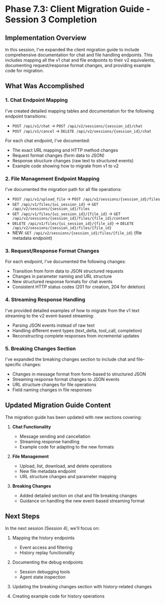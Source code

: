 # Phase 7.3: Client Migration Guide - Session 3 Completion

## Implementation Overview

In this session, I've expanded the client migration guide to include comprehensive documentation for chat and file handling endpoints. This includes mapping all the v1 chat and file endpoints to their v2 equivalents, documenting request/response format changes, and providing example code for migration.

## What Was Accomplished

### 1. Chat Endpoint Mapping

I've created detailed mapping tables and documentation for the following endpoint transitions:

- `POST /api/v1/chat` → `POST /api/v2/sessions/{session_id}/chat`
- `POST /api/v1/cancel` → `DELETE /api/v2/sessions/{session_id}/chat`

For each chat endpoint, I've documented:
- The exact URL mapping and HTTP method changes
- Request format changes (form data to JSON)
- Response structure changes (raw text to structured events)
- Example code showing how to migrate from v1 to v2

### 2. File Management Endpoint Mapping

I've documented the migration path for all file operations:

- `POST /api/v1/upload_file` → `POST /api/v2/sessions/{session_id}/files`
- `GET /api/v1/files/{ui_session_id}` → `GET /api/v2/sessions/{session_id}/files`
- `GET /api/v1/files/{ui_session_id}/{file_id}` → `GET /api/v2/sessions/{session_id}/files/{file_id}/content`
- `DELETE /api/v1/files/{ui_session_id}/{file_id}` → `DELETE /api/v2/sessions/{session_id}/files/{file_id}`
- NEW: `GET /api/v2/sessions/{session_id}/files/{file_id}` (file metadata endpoint)

### 3. Request/Response Format Changes

For each endpoint, I've documented the following changes:

- Transition from form data to JSON structured requests
- Changes in parameter naming and URL structure
- New structured response formats for chat events
- Consistent HTTP status codes (201 for creation, 204 for deletion)

### 4. Streaming Response Handling

I've provided detailed examples of how to migrate from the v1 text streaming to the v2 event-based streaming:

- Parsing JSON events instead of raw text
- Handling different event types (text_delta, tool_call, completion)
- Reconstructing complete responses from incremental updates

### 5. Breaking Changes Section

I've expanded the breaking changes section to include chat and file-specific changes:

- Changes in message format from form-based to structured JSON
- Streaming response format changes to JSON events
- URL structure changes for file operations
- Field naming changes in file responses

## Updated Migration Guide Content

The migration guide has been updated with new sections covering:

1. **Chat Functionality**
   - Message sending and cancellation
   - Streaming response handling
   - Example code for adapting to the new formats

2. **File Management**
   - Upload, list, download, and delete operations
   - New file metadata endpoint
   - URL structure changes and parameter mapping

3. **Breaking Changes**
   - Added detailed section on chat and file breaking changes
   - Guidance on handling the new event-based streaming format

## Next Steps

In the next session (Session 4), we'll focus on:

1. Mapping the history endpoints
   - Event access and filtering
   - History replay functionality

2. Documenting the debug endpoints
   - Session debugging tools
   - Agent state inspection

3. Updating the breaking changes section with history-related changes

4. Creating example code for history operations